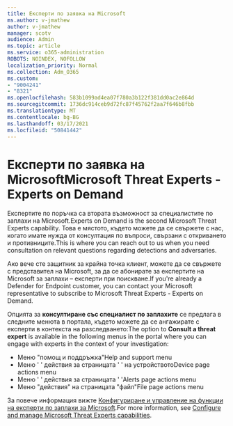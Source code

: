 ```yaml
---
title: Експерти по заявка на Microsoft
ms.author: v-jmathew
author: v-jmathew
manager: scotv
audience: Admin
ms.topic: article
ms.service: o365-administration
ROBOTS: NOINDEX, NOFOLLOW
localization_priority: Normal
ms.collection: Adm_O365
ms.custom:
- "9004241"
- "8321"
ms.openlocfilehash: 583b1099ad4ea07f780a3b122f381dd0ac2e864d
ms.sourcegitcommit: 1736dc914ceb9d72fc87f45762f2aa7f646b8fbb
ms.translationtype: MT
ms.contentlocale: bg-BG
ms.lasthandoff: 03/17/2021
ms.locfileid: "50841442"
---
```

# <a name="microsoft-threat-experts---experts-on-demand"></a><span data-ttu-id="b1d3c-102">Експерти по заявка на Microsoft</span><span class="sxs-lookup"><span data-stu-id="b1d3c-102">Microsoft Threat Experts - Experts on Demand</span></span>

<span data-ttu-id="b1d3c-103">Експертите по поръчка са втората възможност за специалистите по заплахи на Microsoft.</span><span class="sxs-lookup"><span data-stu-id="b1d3c-103">Experts on Demand is the second Microsoft Threat Experts capability.</span></span> <span data-ttu-id="b1d3c-104">Това е мястото, където можете да се свържете с нас, когато имате нужда от консултация по въпроси, свързани с откриването и противниците.</span><span class="sxs-lookup"><span data-stu-id="b1d3c-104">This is where you can reach out to us when you need consultation on relevant questions regarding detections and adversaries.</span></span>

<span data-ttu-id="b1d3c-105">Ако вече сте защитник за крайна точка клиент, можете да се свържете с представител на Microsoft, за да се абонирате за експертите на Microsoft за заплахи – експерти при поискване.</span><span class="sxs-lookup"><span data-stu-id="b1d3c-105">If you're already a Defender for Endpoint customer, you can contact your Microsoft representative to subscribe to Microsoft Threat Experts - Experts on Demand.</span></span>

<span data-ttu-id="b1d3c-106">Опцията за **консултиране със специалист по заплахите** се предлага в следните менюта в портала, където можете да се ангажирате с експерти в контекста на разследването:</span><span class="sxs-lookup"><span data-stu-id="b1d3c-106">The option to **Consult a threat expert** is available in the following menus in the portal where you can engage with experts in the context of your investigation:</span></span>

- <span data-ttu-id="b1d3c-107">Меню "помощ и поддръжка"</span><span class="sxs-lookup"><span data-stu-id="b1d3c-107">Help and support menu</span></span>
- <span data-ttu-id="b1d3c-108">Меню ' ' действия за страницата ' ' на устройството</span><span class="sxs-lookup"><span data-stu-id="b1d3c-108">Device page actions menu</span></span>
- <span data-ttu-id="b1d3c-109">Меню ' ' действия за страницата ' '</span><span class="sxs-lookup"><span data-stu-id="b1d3c-109">Alerts page actions menu</span></span>
- <span data-ttu-id="b1d3c-110">Меню "действия" на страницата "файл"</span><span class="sxs-lookup"><span data-stu-id="b1d3c-110">File page actions menu</span></span>

<span data-ttu-id="b1d3c-111">За повече информация вижте [Конфигуриране и управление на функции на експерти по заплахи за Microsoft](https://docs.microsoft.com/windows/security/threat-protection/microsoft-defender-atp/configure-microsoft-threat-experts).</span><span class="sxs-lookup"><span data-stu-id="b1d3c-111">For more information, see [Configure and manage Microsoft Threat Experts capabilities](https://docs.microsoft.com/windows/security/threat-protection/microsoft-defender-atp/configure-microsoft-threat-experts).</span></span>
